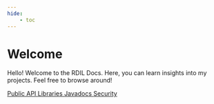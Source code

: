 ```yaml
---
hide:
    - toc
---
```


# Welcome

Hello! Welcome to the RDIL Docs. Here, you can learn insights into my projects. Feel free to browse around!

<a href="/api" title="Public API" class="md-button md-button--primary">
    Public API
</a>
<a href="/libraries" title="Libraries" class="md-button md-button--primary">
    Libraries
</a>
<a href="/javadocs" title="Javadocs" class="md-button md-button--primary">
    Javadocs
</a>
<a href="/SECURITY" title="Security" class="md-button md-button--primary">
    Security
</a>
